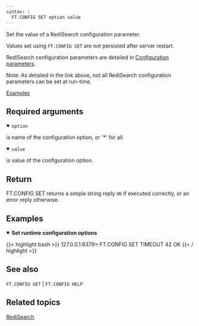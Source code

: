 ```yaml
---
syntax: |
  FT.CONFIG SET option value
---
```


Set the value of a RediSearch configuration parameter.

Values set using `FT.CONFIG SET` are not persisted after server restart.

RediSearch configuration parameters are detailed in [Configuration parameters](/docs/stack/search/configuring).

Note: As detailed in the link above, not all RediSearch configuration parameters can be set at run-time.

[Examples](#examples)

## Required arguments

<details open>
<summary><code>option</code></summary> 

is name of the configuration option, or '*' for all. 
</details>

<details open>
<summary><code>value</code></summary> 

is value of the configuration option. 
</details>

## Return

FT.CONFIG SET returns a simple string reply `OK` if executed correctly, or an error reply otherwise.

## Examples

<details open>
<summary><b>Set runtime configuration options</b></summary>

{{< highlight bash >}}
127.0.0.1:6379> FT.CONFIG SET TIMEOUT 42
OK
{{< / highlight >}}
</details>

## See also

`FT.CONFIG GET` | `FT.CONFIG HELP` 

## Related topics

[RediSearch](/docs/stack/search)
